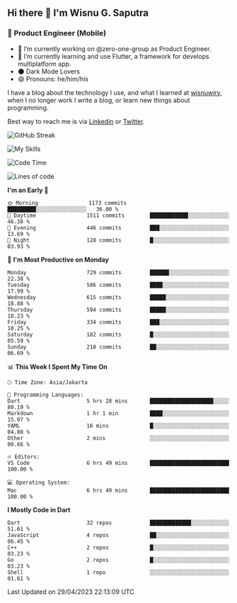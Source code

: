 ## Hi there 👋 I'm Wisnu G. Saputra

### :mobile_phone_off: Product Engineer (Mobile)

- 🔭 I’m currently working on @zero-one-group as Product Engineer.
- 🌱 I’m currently learning and use Flutter, a framework for develops multiplatform app.
- 🌑 Dark Mode Lovers
- 😄 Pronouns: he/him/his

I have a blog about the technology I use, and what I learned at [wisnuwiry](https://wisnuwiry.space/), when I no longer work I write a blog, or learn new things about programming.

Best way to reach me is via [Linkedin](https://www.linkedin.com/in/wisnu-saputra/) or [Twitter](https://twitter.com/wisnuwiry).

![GitHub Streak](https://streak-stats.demolab.com?user=wisnuwiry&theme=dark&hide_border=true)

![My Skills](https://skillicons.dev/icons?i=dart,flutter,kotlin,swift,js,css,neovim,git,linux&perline=5)

<!--START_SECTION:waka-->
![Code Time](http://img.shields.io/badge/Code%20Time-408%20hrs%2041%20mins-blue)

![Lines of code](https://img.shields.io/badge/From%20Hello%20World%20I%27ve%20Written-4.6%20million%20lines%20of%20code-blue)

**I'm an Early 🐤** 

```text
🌞 Morning                1173 commits        █████████░░░░░░░░░░░░░░░░   36.00 % 
🌆 Daytime                1511 commits        ████████████░░░░░░░░░░░░░   46.38 % 
🌃 Evening                446 commits         ███░░░░░░░░░░░░░░░░░░░░░░   13.69 % 
🌙 Night                  128 commits         █░░░░░░░░░░░░░░░░░░░░░░░░   03.93 % 
```
📅 **I'm Most Productive on Monday** 

```text
Monday                   729 commits         ██████░░░░░░░░░░░░░░░░░░░   22.38 % 
Tuesday                  586 commits         ████░░░░░░░░░░░░░░░░░░░░░   17.99 % 
Wednesday                615 commits         █████░░░░░░░░░░░░░░░░░░░░   18.88 % 
Thursday                 594 commits         █████░░░░░░░░░░░░░░░░░░░░   18.23 % 
Friday                   334 commits         ███░░░░░░░░░░░░░░░░░░░░░░   10.25 % 
Saturday                 182 commits         █░░░░░░░░░░░░░░░░░░░░░░░░   05.59 % 
Sunday                   218 commits         ██░░░░░░░░░░░░░░░░░░░░░░░   06.69 % 
```


📊 **This Week I Spent My Time On** 

```text
🕑︎ Time Zone: Asia/Jakarta

💬 Programming Languages: 
Dart                     5 hrs 28 mins       ████████████████████░░░░░   80.19 % 
Markdown                 1 hr 1 min          ████░░░░░░░░░░░░░░░░░░░░░   15.07 % 
YAML                     16 mins             █░░░░░░░░░░░░░░░░░░░░░░░░   04.08 % 
Other                    2 mins              ░░░░░░░░░░░░░░░░░░░░░░░░░   00.66 % 

🔥 Editors: 
VS Code                  6 hrs 49 mins       █████████████████████████   100.00 % 

💻 Operating System: 
Mac                      6 hrs 49 mins       █████████████████████████   100.00 % 
```

**I Mostly Code in Dart** 

```text
Dart                     32 repos            █████████████░░░░░░░░░░░░   51.61 % 
JavaScript               4 repos             ██░░░░░░░░░░░░░░░░░░░░░░░   06.45 % 
C++                      2 repos             █░░░░░░░░░░░░░░░░░░░░░░░░   03.23 % 
Go                       2 repos             █░░░░░░░░░░░░░░░░░░░░░░░░   03.23 % 
Shell                    1 repo              ░░░░░░░░░░░░░░░░░░░░░░░░░   01.61 % 
```




 Last Updated on 29/04/2023 22:13:09 UTC
<!--END_SECTION:waka-->
